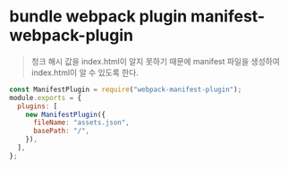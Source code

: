 # bundle webpack plugin manifest-webpack-plugin

> 청크 해시 값을 index.html이 알지 못하기 때문에 manifest 파일을 생성하여 index.html이 알 수 있도록 한다.

```js
const ManifestPlugin = require("webpack-manifest-plugin");
module.exports = {
  plugins: [
    new ManifestPlugin({
      fileName: "assets.json",
      basePath: "/",
    }),
  ],
};
```
